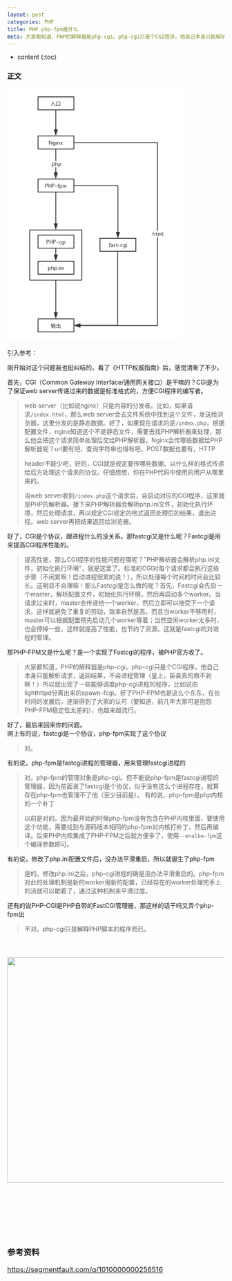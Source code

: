 ```yaml
---
layout: post
categories: PHP
title: PHP php-fpm是什么
meta: 大家都知道，PHP的解释器是php-cgi。php-cgi只是个CGI程序，他自己本身只能解析请求，返回结果，不会进程管理,所以就出现了一些能够调度php-cgi进程的程序，比如说由lighthttpd分离出来的spawn-fcgi。好了PHP-FPM也是这么个东东，在长时间的发展后，逐渐得到了大家的认可，也越来越流行。
---
```

* content
{:toc}

### 正文

![](https://raw.githubusercontent.com/iBaiYang/PictureWareroom/master/20190816/20190816134124.png)

引入参考：

<div class="answer fmt" data-id="1020000000259560">
<p>刚开始对这个问题我也挺纠结的，看了《HTTP权威指南》后，感觉清晰了不少。</p>
<p>首先，CGI（Common Gateway Interface/通用网关接口）是干嘛的？CGI是为了保证web server传递过来的数据是标准格式的，方便CGI程序的编写者。</p>
<blockquote>
<p>web server（比如说nginx）只是内容的分发者。比如，如果请求<code>/index.html</code>，那么web server会去文件系统中找到这个文件，发送给浏览器，这里分发的是静态数据。好了，如果现在请求的是<code>/index.php</code>，根据配置文件，nginx知道这个不是静态文件，需要去找PHP解析器来处理，那么他会把这个请求简单处理后交给PHP解析器。Nginx会传哪些数据给PHP解析器呢？url要有吧，查询字符串也得有吧，POST数据也要有，HTTP
 
header不能少吧，好的，CGI就是规定要传哪些数据、以什么样的格式传递给后方处理这个请求的协议。仔细想想，你在PHP代码中使用的用户从哪里来的。</p>
<p>当web server收到<code>/index.php</code>这个请求后，会启动对应的CGI程序，这里就是PHP的解析器。接下来PHP解析器会解析php.ini文件，初始化执行环境，然后处理请求，再以规定CGI规定的格式返回处理后的结果，退出进程。web server再把结果返回给浏览器。</p>
</blockquote>
<p>好了，CGI是个协议，跟进程什么的没关系。那fastcgi又是什么呢？Fastcgi是用来提高CGI程序性能的。</p>
<blockquote>
<p>提高性能，那么CGI程序的性能问题在哪呢？"PHP解析器会解析php.ini文件，初始化执行环境"，就是这里了。标准的CGI对每个请求都会执行这些步骤（不闲累啊！启动进程很累的说！），所以处理每个时间的时间会比较长。这明显不合理嘛！那么Fastcgi是怎么做的呢？首先，Fastcgi会先启一个master，解析配置文件，初始化执行环境，然后再启动多个worker。当请求过来时，master会传递给一个worker，然后立即可以接受下一个请求。这样就避免了重复的劳动，效率自然是高。而且当worker不够用时，master可以根据配置预先启动几个worker等着；当然空闲worker太多时，也会停掉一些，这样就提高了性能，也节约了资源。这就是fastcgi的对进程的管理。</p>
</blockquote>
<p>那PHP-FPM又是什么呢？是一个实现了Fastcgi的程序，被PHP官方收了。</p>
<blockquote>
<p>大家都知道，PHP的解释器是php-cgi。php-cgi只是个CGI程序，他自己本身只能解析请求，返回结果，不会进程管理（皇上，臣妾真的做不到啊！）所以就出现了一些能够调度php-cgi进程的程序，比如说由lighthttpd分离出来的spawn-fcgi。好了PHP-FPM也是这么个东东，在长时间的发展后，逐渐得到了大家的认可（要知道，前几年大家可是抱怨PHP-FPM稳定性太差的），也越来越流行。</p>
</blockquote>
<p>好了，最后来回来你的问题。<br>
网上有的说，fastcgi是一个协议，php-fpm实现了这个协议</p>
<blockquote>
<p>对。</p>
</blockquote>
<p>有的说，php-fpm是fastcgi进程的管理器，用来管理fastcgi进程的</p>
<blockquote>
<p>对。php-fpm的管理对象是php-cgi。但不能说php-fpm是fastcgi进程的管理器，因为前面说了fastcgi是个协议，似乎没有这么个进程存在，就算存在php-fpm也管理不了他（至少目前是）。
  有的说，php-fpm是php内核的一个补丁</p>
<p>以前是对的。因为最开始的时候php-fpm没有包含在PHP内核里面，要使用这个功能，需要找到与源码版本相同的php-fpm对内核打补丁，然后再编译。后来PHP内核集成了PHP-FPM之后就方便多了，使用<code>--enalbe-fpm</code>这个编译参数即可。</p>
</blockquote>
<p>有的说，修改了php.ini配置文件后，没办法平滑重启，所以就诞生了php-fpm</p>
<blockquote>
<p>是的，修改php.ini之后，php-cgi进程的确是没办法平滑重启的。php-fpm对此的处理机制是新的worker用新的配置，已经存在的worker处理完手上的活就可以歇着了，通过这种机制来平滑过度。</p>
</blockquote>
<p>还有的说PHP-CGI是PHP自带的FastCGI管理器，那这样的话干吗又弄个php-fpm出</p>
<blockquote>
<p>不对。php-cgi只是解释PHP脚本的程序而已。</p>
</blockquote>
</div>
<font style="font-size: 18px;"><font style="font-size: 16px;"><font style="font-size: 18px;"><font style="font-size: 16px;"><br><br><a href="http://album.sina.com.cn/pic/001XbchKzy7itHuTWVDe5" target="_blank"><img src="http://s6.sinaimg.cn/mw690/001XbchKzy7itHuTWVDe5&amp;690" id="image_operate_83911519638885299" width="690" height="521"></a>

<br/><br/><br/><br/><br/>
### 参考资料

<https://segmentfault.com/q/1010000000256516>
